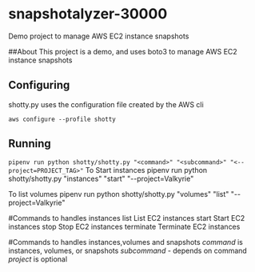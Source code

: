 # snapshotalyzer-30000
Demo project to manage AWS EC2 instance snapshots 


##About
This project is a demo, and uses boto3 to manage AWS EC2 instance snapshots

## Configuring

shotty.py uses the configuration file created by the AWS cli 

`aws configure --profile shotty`


## Running

`pipenv run python shotty/shotty.py "<command>" "<subcommand>" "<--project=PROJECT_TAG>"`
 To Start instances
 pipenv run python shotty/shotty.py "instances" "start" "--project=Valkyrie"
 
 To list volumes
  pipenv run python shotty/shotty.py "volumes" "list" "--project=Valkyrie"
  
	

#Commands to handles instances
 list       List EC2 instances
 start      Start EC2 instances
 stop       Stop EC2 instances
 terminate  Terminate EC2 instances

 
#Commands to handles instances,volumes and snapshots
*command* is instances, volumes, or snapshots
*subcommand* - depends on command
*project* is optional